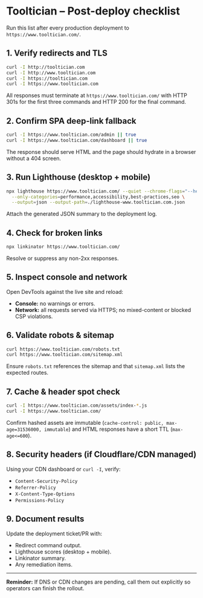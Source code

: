 # Tooltician – Post-deploy checklist

Run this list after every production deployment to `https://www.tooltician.com/`.

## 1. Verify redirects and TLS
```bash
curl -I http://tooltician.com
curl -I http://www.tooltician.com
curl -I https://tooltician.com
curl -I https://www.tooltician.com
```
All responses must terminate at `https://www.tooltician.com/` with HTTP 301s for the first three commands and HTTP 200 for the final command.

## 2. Confirm SPA deep-link fallback
```bash
curl -I https://www.tooltician.com/admin || true
curl -I https://www.tooltician.com/dashboard || true
```
The response should serve HTML and the page should hydrate in a browser without a 404 screen.

## 3. Run Lighthouse (desktop + mobile)
```bash
npx lighthouse https://www.tooltician.com/ --quiet --chrome-flags="--headless" \
  --only-categories=performance,accessibility,best-practices,seo \
  --output=json --output-path=./lighthouse-www.tooltician.com.json
```
Attach the generated JSON summary to the deployment log.

## 4. Check for broken links
```bash
npx linkinator https://www.tooltician.com/
```
Resolve or suppress any non-2xx responses.

## 5. Inspect console and network
Open DevTools against the live site and reload:
- **Console:** no warnings or errors.
- **Network:** all requests served via HTTPS; no mixed-content or blocked CSP violations.

## 6. Validate robots & sitemap
```bash
curl https://www.tooltician.com/robots.txt
curl https://www.tooltician.com/sitemap.xml
```
Ensure `robots.txt` references the sitemap and that `sitemap.xml` lists the expected routes.

## 7. Cache & header spot check
```bash
curl -I https://www.tooltician.com/assets/index-*.js
curl -I https://www.tooltician.com/
```
Confirm hashed assets are immutable (`cache-control: public, max-age=31536000, immutable`) and HTML responses have a short TTL (`max-age<=600`).

## 8. Security headers (if Cloudflare/CDN managed)
Using your CDN dashboard or `curl -I`, verify:
- `Content-Security-Policy`
- `Referrer-Policy`
- `X-Content-Type-Options`
- `Permissions-Policy`

## 9. Document results
Update the deployment ticket/PR with:
- Redirect command output.
- Lighthouse scores (desktop + mobile).
- Linkinator summary.
- Any remediation items.

---

**Reminder:** If DNS or CDN changes are pending, call them out explicitly so operators can finish the rollout.
